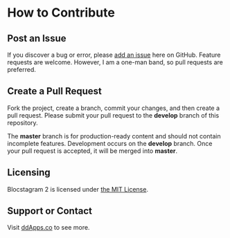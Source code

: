 # How to Contribute

## Post an Issue

If you discover a bug or error, please [add an issue](https://github.com/duliodenis/blocstagram2/issues) here on GitHub. Feature requests are welcome. However, I am a one-man band, so pull requests are preferred.


## Create a Pull Request

Fork the project, create a branch, commit your changes, and then create a pull request. Please submit your pull request to the **develop** branch of this repository.

The **master** branch is for production-ready content and should not contain incomplete features. Development occurs on the **develop** branch. Once your pull request is accepted, it will be merged into **master**.


## Licensing
Blocstagram 2 is licensed under [the MIT License](LICENSE).

## Support or Contact
Visit [ddApps.co](http://ddapps.co) to see more.